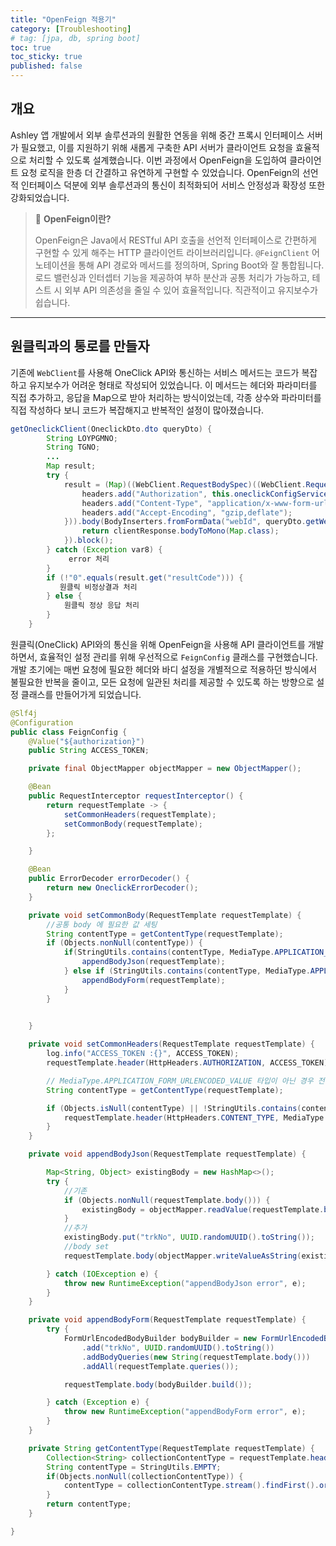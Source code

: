 ```yaml
---
title: "OpenFeign 적용기"
category: [Troubleshooting]
# tag: [jpa, db, spring boot]
toc: true
toc_sticky: true
published: false
---
```


## 개요

Ashley 앱 개발에서 외부 솔루션과의 원활한 연동을 위해 중간 프록시 인터페이스 서버가 필요했고, 이를 지원하기 위해 새롭게 구축한 API 서버가 클라이언트 요청을 효율적으로 처리할 수 있도록 설계했습니다. 이번 과정에서 OpenFeign을 도입하여 클라이언트 요청 로직을 한층 더 간결하고 유연하게 구현할 수 있었습니다. OpenFeign의 선언적 인터페이스 덕분에 외부 솔루션과의 통신이 최적화되어 서비스 안정성과 확장성 또한 강화되었습니다.

>📌 **OpenFeign이란?**
>
>OpenFeign은 Java에서 RESTful API 호출을 선언적 인터페이스로 간편하게 구현할 수 있게 해주는 HTTP 클라이언트 라이브러리입니다. `@FeignClient` 어노테이션을 통해 API 경로와 메서드를 정의하며, Spring Boot와 잘 통합됩니다. 로드 밸런싱과 인터셉터 기능을 제공하여 부하 분산과 공통 처리가 가능하고, 테스트 시 외부 API 의존성을 줄일 수 있어 효율적입니다. 직관적이고 유지보수가 쉽습니다.
>

---

## 원클릭과의 통로를 만들자

기존에 `WebClient`를 사용해 OneClick API와 통신하는 서비스 메서드는 코드가 복잡하고 유지보수가 어려운 형태로 작성되어 있었습니다.  이 메서드는 헤더와 파라미터를 직접 추가하고, 응답을 Map으로 받아 처리하는 방식이었는데, 각종 상수와 파라미터를 직접 작성하다 보니 코드가 복잡해지고 반복적인 설정이 많아졌습니다.

```java
getOneclickClient(OneclickDto.dto queryDto) {
        String LOYPGMNO;
        String TGNO;
        ...
        Map result;
        try {
            result = (Map)((WebClient.RequestBodySpec)((WebClient.RequestBodySpec)this.webClient.post().uri(this.ONECLICK_API_DOMAIN + "apiURL", new Object[0])).headers((headers) -> {
                headers.add("Authorization", this.oneclickConfigService.getAuthorization());
                headers.add("Content-Type", "application/x-www-form-urlencoded");
                headers.add("Accept-Encoding", "gzip,deflate");
            })).body(BodyInserters.fromFormData("webId", queryDto.getWebId()).with("startDate", queryDto.getStartDate()).with("endDate", queryDto.getEndDate()).with("page", String.valueOf(queryDto.getPage())).with("pageSize", String.valueOf(queryDto.getSize())).with("trackingNo", UUID.randomUUID().toString()).with("loyPgmNo", LOYPGMNO).with("tgNo", TGNO).with("qryCoCd", QRYCOCD).with("branchCode", BRANCHCODE)).exchangeToMono((clientResponse) -> {
                return clientResponse.bodyToMono(Map.class);
            }).block();
        } catch (Exception var8) {
             error 처리
        }
        if (!"0".equals(result.get("resultCode"))) {
           원클릭 비정상결과 처리
        } else {
	        원클릭 정상 응답 처리
        }
    }
```

원클릭(OneClick) API와의 통신을 위해 OpenFeign을 사용해 API 클라이언트를 개발하면서, 효율적인 설정 관리를 위해 우선적으로 `FeignConfig` 클래스를 구현했습니다. 개발 초기에는 매번 요청에 필요한 헤더와 바디 설정을 개별적으로 적용하던 방식에서 불필요한 반복을 줄이고, 모든 요청에 일관된 처리를 제공할 수 있도록 하는 방향으로 설정 클래스를 만들어가게 되었습니다.

```java
@Slf4j
@Configuration
public class FeignConfig {
    @Value("${authorization}")
    public String ACCESS_TOKEN;

    private final ObjectMapper objectMapper = new ObjectMapper();

    @Bean
    public RequestInterceptor requestInterceptor() {
        return requestTemplate -> {
            setCommonHeaders(requestTemplate);
            setCommonBody(requestTemplate);
        };

    }

    @Bean
    public ErrorDecoder errorDecoder() {
        return new OneclickErrorDecoder();
    }

    private void setCommonBody(RequestTemplate requestTemplate) {
        //공통 body 에 필요한 값 세팅
        String contentType = getContentType(requestTemplate);
        if (Objects.nonNull(contentType)) {
            if(StringUtils.contains(contentType, MediaType.APPLICATION_JSON_VALUE)) {
                appendBodyJson(requestTemplate);
            } else if (StringUtils.contains(contentType, MediaType.APPLICATION_FORM_URLENCODED_VALUE)) {
                appendBodyForm(requestTemplate);
            }
        }
            

    }

    private void setCommonHeaders(RequestTemplate requestTemplate) {
        log.info("ACCESS_TOKEN :{}", ACCESS_TOKEN);
        requestTemplate.header(HttpHeaders.AUTHORIZATION, ACCESS_TOKEN);

        // MediaType.APPLICATION_FORM_URLENCODED_VALUE 타입이 아닌 경우 전부 MediaType.APPLICATION_JSON_VALUE 으로 변경
        String contentType = getContentType(requestTemplate);

        if (Objects.isNull(contentType) || !StringUtils.contains(contentType, MediaType.APPLICATION_FORM_URLENCODED_VALUE)) {
            requestTemplate.header(HttpHeaders.CONTENT_TYPE, MediaType.APPLICATION_JSON_VALUE);
        }
    }

    private void appendBodyJson(RequestTemplate requestTemplate) {

        Map<String, Object> existingBody = new HashMap<>();
        try {
            //기존
            if (Objects.nonNull(requestTemplate.body())) {
                existingBody = objectMapper.readValue(requestTemplate.body(), new TypeReference<>() {});
            }
            //추가
            existingBody.put("trkNo", UUID.randomUUID().toString());
            //body set
            requestTemplate.body(objectMapper.writeValueAsString(existingBody));

        } catch (IOException e) {
            throw new RuntimeException("appendBodyJson error", e);
        }
    }

    private void appendBodyForm(RequestTemplate requestTemplate) {
        try {
            FormUrlEncodedBodyBuilder bodyBuilder = new FormUrlEncodedBodyBuilder()
                .add("trkNo", UUID.randomUUID().toString())
                .addBodyQueries(new String(requestTemplate.body()))
                .addAll(requestTemplate.queries());

            requestTemplate.body(bodyBuilder.build());

        } catch (Exception e) {
            throw new RuntimeException("appendBodyForm error", e);
        }
    }

    private String getContentType(RequestTemplate requestTemplate) {
        Collection<String> collectionContentType = requestTemplate.headers().get("Content-Type");
        String contentType = StringUtils.EMPTY;
        if(Objects.nonNull(collectionContentType)) {
            contentType = collectionContentType.stream().findFirst().orElse(null);
        }
        return contentType;
    }

}

```